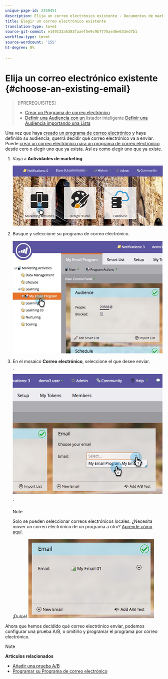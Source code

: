 ```yaml
---
unique-page-id: 2359451
description: Elija un correo electrónico existente - Documentos de marketing - Documentación del producto
title: Elegir un correo electrónico existente
translation-type: tm+mt
source-git-commit: e149133a5383faaef5e9c9b7775ae36e633ed7b1
workflow-type: tm+mt
source-wordcount: '155'
ht-degree: 0%

---
```



# Elija un correo electrónico existente {#choose-an-existing-email}

>[!PREREQUISITES]
>
>* [Crear un Programa de correo electrónico](../../../../product-docs/email-marketing/email-programs/creating-an-email-program/create-an-email-program.md)
>* [Definir una Audiencia con un ](../../../../product-docs/email-marketing/email-programs/managing-people-in-email-programs/define-an-audience-with-a-smart-list.md) listador inteligente  [Definir una Audiencia importando una Lista](../../../../product-docs/email-marketing/email-programs/managing-people-in-email-programs/define-an-audience-by-importing-a-list.md)

>



Una vez que haya [creado un programa de correo electrónico](../../../../product-docs/email-marketing/email-programs/creating-an-email-program/create-an-email-program.md) y haya definido su audiencia, querrá decidir qué correo electrónico va a enviar. Puede [crear un correo electrónico para un programa de correo electrónico](create-an-email-for-an-email-program.md) desde cero o elegir uno que ya exista. Así es como elegir uno que ya existe.

1. Vaya a **Actividades de marketing**.

   ![](assets/login-marketing-activities.png)

1. Busque y seleccione su programa de correo electrónico.

   ![](assets/selectemailprogram.jpg)

1. En el mosaico **Correo electrónico**, seleccione el que desee enviar.

   ` ![](assets/image2014-9-12-11-3a28-3a10.png)

   `

   >[!NOTE]
   >
   >Solo se pueden seleccionar correos electrónicos locales. ¿Necesita mover un correo electrónico de un programa a otro? [Aprende cómo aquí](move-an-email.md).

   ¡Dulce!   ![](assets/image2014-9-12-11-3a28-3a51.png)

Ahora que hemos decidido qué correo electrónico enviar, podemos configurar una prueba A/B, o omitirlo y programar el programa por correo electrónico.

>[!NOTE]
>
>**Artículos relacionados**
>
>* [Añadir una prueba A/B](email-test-a-b-test/add-an-a-b-test.md)
>* [Programar su Programa de correo electrónico](schedule-your-email-program.md)

>



